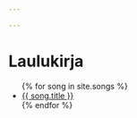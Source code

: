 ```yaml
---

---
```

<h1>Laulukirja</h1>
<ul>
{% for song in site.songs %}
<li><a href="{{ site.baseurl }}{{ song.url }}">{{ song.title }}</a></li>
{% endfor %}
</ul>